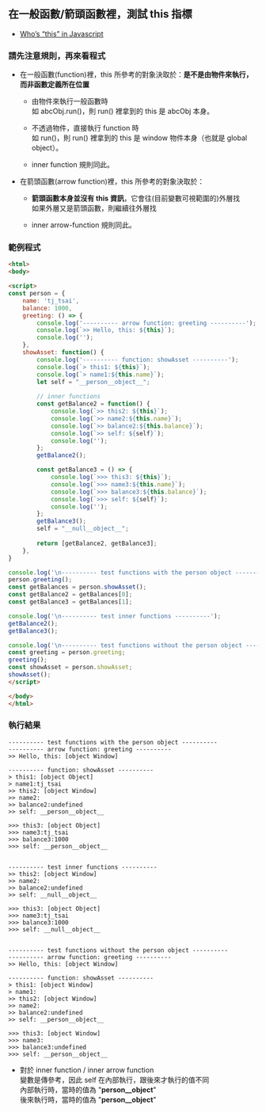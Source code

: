 
## 在一般函數/箭頭函數裡，測試 this 指標

 - [Who’s “this” in Javascript](https://medium.com/%E5%89%8D%E7%AB%AF%E6%97%A5%E8%A8%98/whos-this-in-javascript-c9dbac17a7b0?fbclid=IwAR2i0zjCukCDVtWtGQK2asp3fEQ4xX1nE0bqE9OrXJW7-MetOARUn880IIE)

### 請先注意規則，再來看程式
- 在一般函數(function)裡，this 所參考的對象決取於：**是不是由物件來執行，而非函數定義所在位置**
  - 由物件來執行一般函數時
    <br>如 abcObj.run()，則 run() 裡拿到的 this 是 abcObj 本身。
    <br>
    
  - 不透過物件，直接執行 function 時
    <br>如 run()，則 run() 裡拿到的 this 是 window 物件本身（也就是 global object）。
    <br>
    
  - inner function 規則同此。
    <br>
  
- 在箭頭函數(arrow function)裡，this 所參考的對象決取於：
  - **箭頭函數本身並沒有 this 資訊**，它會往(目前變數可視範圍的)外層找
    <br>如果外層又是箭頭函數，則繼續往外層找
    <br>
    
  - inner arrow-function 規則同此。
    <br>

### 範例程式
```html
<html>
<body>

<script>
const person = {
    name: 'tj_tsai',
    balance: 1000,
    greeting: () => {
        console.log('---------- arrow function: greeting ----------');
        console.log(`>> Hello, this: ${this}`);
        console.log('');
    },
    showAsset: function() {
        console.log('---------- function: showAsset ----------');
        console.log(`> this1: ${this}`);
        console.log(`> name1:${this.name}`);
        let self = "__person__object__";
        
        // inner functions
        const getBalance2 = function() {
            console.log(`>> this2: ${this}`);
            console.log(`>> name2:${this.name}`);
            console.log(`>> balance2:${this.balance}`);
            console.log(`>> self: ${self}`);
            console.log('');
        };
        getBalance2();

        const getBalance3 = () => {
            console.log(`>>> this3: ${this}`);
            console.log(`>>> name3:${this.name}`);
            console.log(`>>> balance3:${this.balance}`);
            console.log(`>>> self: ${self}`);
            console.log('');
        };
        getBalance3();
        self = "__null__object__";
        
        return [getBalance2, getBalance3];
    },
}

console.log('\n---------- test functions with the person object ----------');
person.greeting();
const getBalances = person.showAsset();
const getBalance2 = getBalances[0];
const getBalance3 = getBalances[1];

console.log('\n---------- test inner functions ----------');
getBalance2();
getBalance3();

console.log('\n---------- test functions without the person object ----------');
const greeting = person.greeting;
greeting();
const showAsset = person.showAsset;
showAsset();
</script>

</body>
</html>
```

### 執行結果
```
---------- test functions with the person object ----------
---------- arrow function: greeting ----------
>> Hello, this: [object Window]

---------- function: showAsset ----------
> this1: [object Object]
> name1:tj_tsai
>> this2: [object Window]
>> name2:
>> balance2:undefined
>> self: __person__object__

>>> this3: [object Object]
>>> name3:tj_tsai
>>> balance3:1000
>>> self: __person__object__


---------- test inner functions ----------
>> this2: [object Window]
>> name2:
>> balance2:undefined
>> self: __null__object__

>>> this3: [object Object]
>>> name3:tj_tsai
>>> balance3:1000
>>> self: __null__object__


---------- test functions without the person object ----------
---------- arrow function: greeting ----------
>> Hello, this: [object Window]

---------- function: showAsset ----------
> this1: [object Window]
> name1:
>> this2: [object Window]
>> name2:
>> balance2:undefined
>> self: __person__object__

>>> this3: [object Window]
>>> name3:
>>> balance3:undefined
>>> self: __person__object__
```

- 對於 inner function / inner arrow function
  <br>變數是傳參考，因此 self 在內部執行，跟後來才執行的值不同
  <br>內部執行時，當時的值為 "__person__object__"
  <br>後來執行時，當時的值為 "__person__object__"
